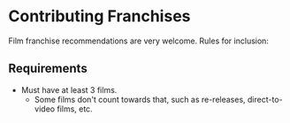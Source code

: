 # Contributing Franchises

Film franchise recommendations are very welcome. Rules for inclusion:

## Requirements
 * Must have at least 3 films.
   * Some films don't count towards that, such as re-releases, direct-to-video films, etc.